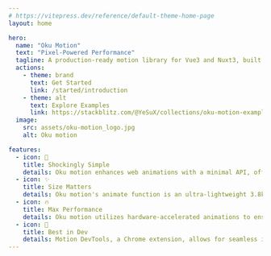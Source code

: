 ```yaml
---
# https://vitepress.dev/reference/default-theme-home-page
layout: home

hero:
  name: "Oku Motion"
  text: "Pixel-Powered Performance"
  tagline: A production-ready motion library for Vue3 and Nuxt3, built on the Web Animations API for the smallest filesize and the fastest performance. Powered by Motion One.
  actions:
    - theme: brand
      text: Get Started
      link: /started/introduction
    - theme: alt
      text: Explore Examples
      link: https://stackblitz.com/@YeSuX/collections/oku-motion-examples
  image:
    src: assets/oku-motion_logo.jpg
    alt: Oku motion

features:
  - icon: 👶
    title: Shockingly Simple
    details: Oku motion enhances web animations with a minimal API, offering intuitive selectors, individual transforms, and sophisticated timeline sequencing, and more for a seamless user experience.
  - icon: ✨
    title: Size Matters
    details: Oku motion's animate function is an ultra-lightweight 3.8kb, and the scroll feature is just 2.5kb, both significantly smaller than their Greensock counterparts, being less than 20% of their size.
  - icon: 🔥
    title: Max Performance
    details: Oku motion utilizes hardware-accelerated animations to ensure a snappy and responsive UI, maintaining smooth performance even during heavy workloads.
  - icon: 🌈
    title: Best in Dev
    details: Motion DevTools, a Chrome extension, allows for seamless inspection, editing, and exporting of animations created with Oku motion or CSS.
---
```


<Logo></Logo>

<script setup lang="ts">
import Logo from './components/logo.vue'
import { onMounted } from 'vue'
import { Application } from '@splinetool/runtime'

onMounted(()=>{
  const logoComponent = document.getElementById('logo')
  const logoContainer = document.getElementsByClassName('image-container')

  logoContainer[0].replaceWith(logoComponent)
})
</script>
